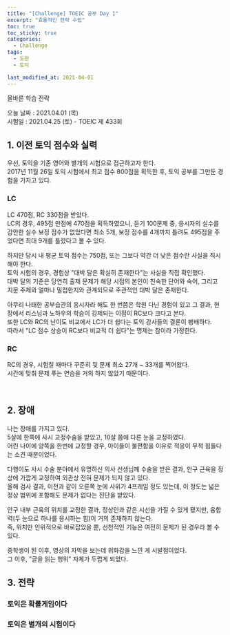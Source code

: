 ```yaml
---
title: "[Challenge] TOEIC 공부 Day 1"
excerpt: "효율적인 전략 수립"
toc: true
toc_sticky: true
categories:
  - Challenge
tags:
  - 도전
  - 토익

last_modified_at: 2021-04-01
---
```


올바른 학습 전략 

오늘 날짜 : 2021.04.01 (목) <br/>
시험일 : 2021.04.25 (토) - TOEIC 제 433회

## 1. 이전 토익 점수와 실력

우선, 토익을 기존 영어와 별개의 시험으로 접근하고자 한다.  
2017년 11월 26일 토익 시험에서 최고 점수 800점을 획득한 후, 토익 공부를 그만둔 경험을 가지고 있다.  

### LC

LC 470점, RC 330점을 받았다.  
LC의 경우, 495점 만점에 470점을 획득하였으니, 듣기 100문제 중, 응시자의 실수를 감안한 실수 보정 점수가 없었다면 최소 5개, 보정 점수를 4개까지 틀려도 495점을 주었다면 최대 9개를 틀렸다고 볼 수 있다.  

하지만 당시 내 평균 토익 점수는 750점, 또는 그보다 약간 더 낮은 점수란 사실을 직시해야 한다.  
토익 시험의 경우, 경험상 "대박 달은 확실히 존재한다"는 사실을 직접 확인했다.  
대박 달의 기준은 당연히 출제 문제가 해당 시점의 본인이 친숙한 단어와 숙어, 그리고 지문 주제와 얼마나 밀접한지와 관계되므로 주관적인 대박 달은 존재한다.  

아무리 나태한 공부습관의 응시자라 해도 한 번쯤은 학원 다닌 경험이 있고 그 결과, 현장에서 리스닝과 노하우의 학습이 강제되는 이점이 RC보다 크다고 본다.  
또한 LC와 RC의 난이도 비교에서 LC가 더 쉽다는 토익 강사들의 결론이 팽배하다.  
따라서 "LC 점수 상승이 RC보다 비교적 더 쉽다"는 명제는 참이라 가정한다.


### RC

RC의 경우, 시험칠 때마다 꾸준히 뒷 문제 최소 27개 ~ 33개를 찍어왔다.  
시간에 맞춰 문제 푸는 연습을 거의 하지 않았기 때문이다.  

<br/>

## 2. 장애

나는 장애를 가지고 있다.  
5살에 한쪽에 사시 교정수술을 받았고, 10살 쯤에 다른 눈을 교정하였다.  
어린 나이에 양쪽을 한번에 교정할 경우, 아이들이 불편함을 이유로 적응이 무척 힘들다는 소견 때문이었다.

다행이도 사시 수술 분야에서 유명하신 의사 선생님께 수술을 받은 결과, 안구 근육을 정상에 가깝게 교정하여 외관상 전혀 문제가 되지 않고 있다.  
올해 검사 결과, 이전과 같이 오른쪽 눈에 사위가 4프레임 정도 있는데, 이 정도는 넓은 정상 범위에 포함해도 문제가 없다는 진단을 받았다.  

안구 내부 근육의 위치를 교정한 결과, 정상인과 같은 시선을 가질 수 있게 됐지만, 융합력(두 눈으로 하나를 응시하는 힘)이 거의 존재하지 않는다.  
즉, 위치만 인위적으로 바로잡았을 뿐, 선천적인 기능은 여전히 문제가 된 경우라 볼 수 있다.  

중학생이 된 이후, 영상의 자막을 보는데 위화감을 느낀 게 시발점이었다.  
그 이후, "글을 읽는 행위" 자체가 두렵게 되었다.  

## 3. 전략

### 토익은 확률게임이다

### 토익은 별개의 시험이다











